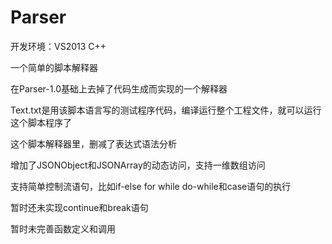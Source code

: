 # Parser

开发环境：VS2013 C++

一个简单的脚本解释器

在Parser-1.0基础上去掉了代码生成而实现的一个解释器

Text.txt是用该脚本语言写的测试程序代码，编译运行整个工程文件，就可以运行这个脚本程序了

这个脚本解释器里，删减了表达式语法分析

增加了JSONObject和JSONArray的动态访问，支持一维数组访问

支持简单控制流语句，比如if-else for while do-while和case语句的执行

暂时还未实现continue和break语句

暂时未完善函数定义和调用
